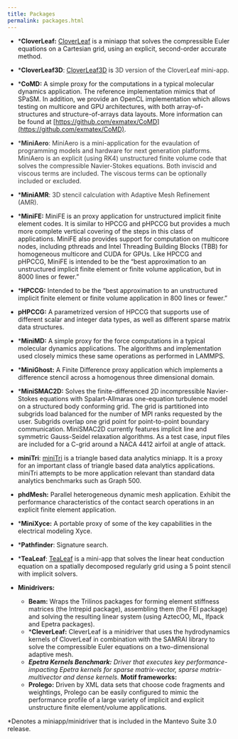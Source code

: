 ```yaml
---
title: Packages
permalink: packages.html
---
```


*   ***CloverLeaf:** [CloverLeaf](http://uk-mac.github.io/CloverLeaf/) is a miniapp that solves the compressible Euler equations on a Cartesian grid, using an explicit, second-order accurate method.
*   ***CloverLeaf3D**: [CloverLeaf3D](http://uk-mac.github.io/CloverLeaf3D/) is <span class="Apple-style-span" style="color: #000000;"><span class="Apple-style-span" style="color: #373737;">3D version of the CloverLeaf mini-app.</span></span><span style="color: #373737;"></span>
*   ***CoMD:** A simple proxy for the computations in a typical molecular dynamics application. The reference implementation mimics that of SPaSM. In addition, we provide an OpenCL implementation which allows testing on multicore and GPU architectures, with both array-of-structures and structure-of-arrays data layouts. More information can be found at [https://github.com/exmatex/CoMD](https://github.com/exmatex/CoMD).
*   <span style="color: #373737;">***MiniAero**: MiniAero is a mini-application for the evaulation of programming models and hardware for next generation platforms. MiniAero is an explicit (using RK4) unstructured finite volume code that solves the compressible Navier-Stokes equations. Both inviscid and viscous terms are included. The viscous terms can be optionally included or excluded.</span>
*   ***MiniAMR**: <span class="Apple-style-span" style="color: #000000;"><span class="Apple-style-span" style="color: #373737;">3D stencil calculation with Adaptive Mesh Refinement (AMR).</span></span>
*   ***MiniFE:** MiniFE is an proxy application for unstructured implicit finite element codes. It is similar to HPCCG and pHPCCG but provides a much more complete vertical covering of the steps in this class of applications. MiniFE also provides support for computation on multicore nodes, including pthreads and Intel Threading Building Blocks (TBB) for homogeneous multicore and CUDA for GPUs. Like HPCCG and pHPCCG, MiniFE is intended to be the “best approximation to an unstructured implicit finite element or finite volume application, but in 8000 lines or fewer.”
*   ***HPCCG:** Intended to be the “best approximation to an unstructured implicit finite element or finite volume application in 800 lines or fewer.”
*   **pHPCCG:** A parametrized version of HPCCG that supports use of different scalar and integer data types, as well as different sparse matrix data structures.
*   ***MiniMD:** A simple proxy for the force computations in a typical molecular dynamics applications. The algorithms and implementation used closely mimics these same operations as performed in LAMMPS.
*   ***MiniGhost:** A Finite Difference proxy application which implements a difference stencil across a homogenous three dimensional domain.
*   ***MiniSMAC2D:** Solves the finite-differenced 2D incompressible Navier-Stokes equations with Spalart-Allmaras one-equation turbulence model on a structured body conforming grid. The grid is partitioned into subgrids load balanced for the number of MPI ranks requested by the user. Subgrids overlap one grid point for point-to-point boundary communication. MiniSMAC2D currently features implicit line and symmetric Gauss-Seidel relaxation algorithms. As a test case, input files are included for a C-grid around a NACA 4412 airfoil at angle of attack.
*   **miniTri**: [miniTri](https://github.com/Mantevo/miniTri) is a triangle based data analytics miniapp. It is a proxy for an important class of triangle based data analytics applications. miniTri attempts to be more application relevant than standard data analytics benchmarks such as Graph 500.
*   **phdMesh:** Parallel heterogeneous dynamic mesh application. Exhibit the performance characteristics of the contact search operations in an explicit finite element application.
*   ***MiniXyce:** A portable proxy of some of the key capabilities in the electrical modeling Xyce.
*   ***Pathfinder**: Signature search.
*   ***TeaLeaf**: [TeaLeaf](http://uk-mac.github.io/TeaLeaf/) is a mini-app that solves the linear heat conduction equation on a spatially decomposed regularly grid using a 5 point stencil with implicit solvers.

*   **Minidrivers:**
    *   **Beam:** Wraps the Trilinos packages for forming element stiffness matrices (the Intrepid package), assembling them (the FEI package) and solving the resulting linear system (using AztecOO, ML, Ifpack and Epetra packages).
    *   ***CleverLeaf:** CleverLeaf is a minidriver that uses the hydrodynamics kernels of CloverLeaf in combination with the SAMRAI library to solve the compressible Euler equations on a two-dimensional adaptive mesh.
    *   ***Epetra Kernels Benchmark:** Driver that executes key performance-impacting Epetra kernels for sparse matrix-vector, sparse matrix-multivector and dense kernels.*   **Motif frameworks:**
    *   **Prolego:** Driven by XML data sets that choose code fragments and weightings, Prolego can be easily configured to mimic the performance profile of a large variety of implicit and explicit unstructure finite element/volume applications.

*Denotes a miniapp/minidriver that is included in the Mantevo Suite 3.0 release.
